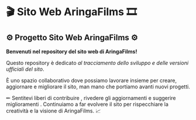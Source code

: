 # 🎬 Sito Web AringaFilms 🎞
## ⚙ Progetto Sito Web AringaFilms ⚙

**Benvenuti nel repository del sito web di AringaFilms!**

Questo repository è dedicato *al tracciamento dello sviluppo e delle versioni ufficiali del sito*. 

È uno spazio collaborativo dove possiamo lavorare insieme per creare, aggiornare e migliorare il sito, man mano che portiamo avanti nuovi progetti.

✏ Sentitevi liberi di contribuire , rivedere gli aggiornamenti  e suggerire miglioramenti . Continuiamo a far evolvere il sito per rispecchiare la creatività e la visione di AringaFilms. 📈
